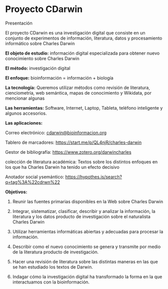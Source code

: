 # Proyecto CDarwin
Presentación []()


El proyecto CDarwin es una investigación digital que consiste en un conjunto de experimentos de información, literatura, datos y procesamiento informático sobre Charles Darwin

**El objeto de estudio:** información digital especializada para obtener nuevo conocimiento sobre Charles Darwin

**El método:** investigación digital

**El enfoque:** bioinformación = información + biología

**La tecnología:** Queremos utilizar métodos como revisión de literatura, cienciometría, web semántica, mapas de conocimiento y Wikidata, por mencionar algunas

**Las herramientas:** Software, Internet, Laptop, Tableta, teléfono inteligente y algunos accesorios.

**Las aplicaciones:**

Correo electrónico:	cdarwin@bioinformacion.org

Tablero de marcadores: https://start.me/p/QL4njR/charles-darwin

Gestor de bibliografía: https://www.zotero.org/darwincharles

colección de literatura académica: Textos sobre los distintos enfoques en los que ha Charles Darwin ha tenido un efecto decisivo

Anotador social ysemántico: https://hypothes.is/search?q=tag%3A%22cdrwn%22

**Objetivos:**
1. Reunir las fuentes primarias disponibles en
la Web sobre Charles Darwin

2. Integrar, sistematizar, clasificar, describir y analizar la información, la literatura y los datos producto de investigación sobre el naturalista Charles Darwin

3. Utilizar herramientas informáticas abiertas y adecuadas para procesar la información.

4. Describir como el nuevo conocimiento se genera y transmite por medio de la literatura producto de investigación.

5. Hacer una revisión de literatura sobre las distintas maneras en las que se han estudiado los textos de Darwin.

6. Indagar cómo la investigación digital ha transformado la forma en la que interactuamos con la bioinformación.
